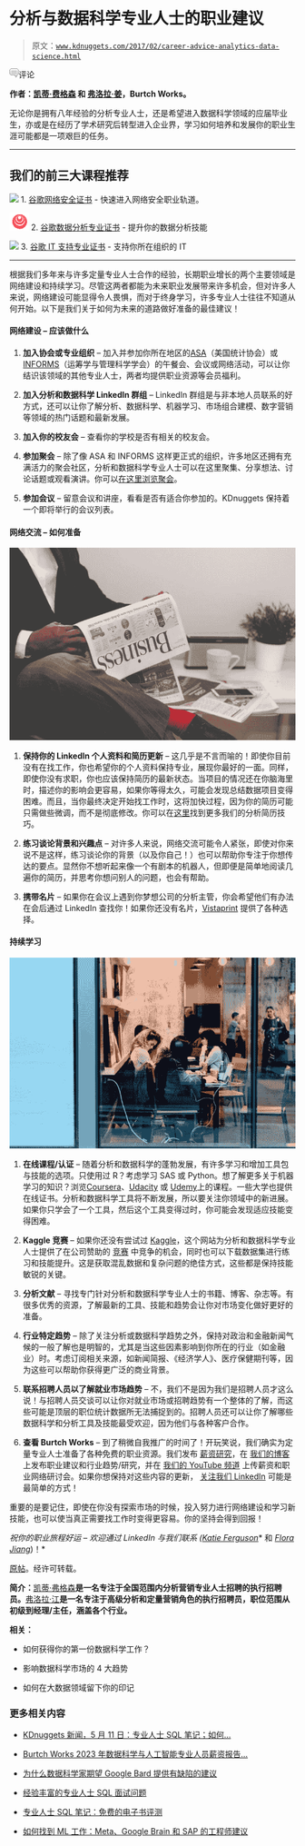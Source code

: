 # 分析与数据科学专业人士的职业建议

> 原文：[`www.kdnuggets.com/2017/02/career-advice-analytics-data-science.html`](https://www.kdnuggets.com/2017/02/career-advice-analytics-data-science.html)

![c](img/3d9c022da2d331bb56691a9617b91b90.png)评论

**作者：[凯蒂·费格森](https://www.linkedin.com/in/katiecferguson/) 和 [弗洛拉·姜](https://www.linkedin.com/in/jiangflora/)，Burtch Works。**

无论你是拥有八年经验的分析专业人士，还是希望进入数据科学领域的应届毕业生，亦或是在经历了学术研究后转型进入企业界，学习如何培养和发展你的职业生涯可能都是一项艰巨的任务。

* * *

## 我们的前三大课程推荐

![](img/0244c01ba9267c002ef39d4907e0b8fb.png) 1\. [谷歌网络安全证书](https://www.kdnuggets.com/google-cybersecurity) - 快速进入网络安全职业轨道。

![](img/e225c49c3c91745821c8c0368bf04711.png) 2\. [谷歌数据分析专业证书](https://www.kdnuggets.com/google-data-analytics) - 提升你的数据分析技能

![](img/0244c01ba9267c002ef39d4907e0b8fb.png) 3\. [谷歌 IT 支持专业证书](https://www.kdnuggets.com/google-itsupport) - 支持你所在组织的 IT

* * *

根据我们多年来与许多定量专业人士合作的经验，长期职业增长的两个主要领域是网络建设和持续学习。尽管这两者都能为未来职业发展带来许多机会，但对许多人来说，网络建设可能显得令人畏惧，而对于终身学习，许多专业人士往往不知道从何开始。以下是我们关于如何为未来的道路做好准备的最佳建议！

#### **网络建设 – 应该做什么**

1.  **加入协会或专业组织** – 加入并参加你所在地区的[ASA](http://www.amstat.org/)（美国统计协会）或[INFORMS](https://www.informs.org/)（运筹学与管理科学学会）的午餐会、会议或网络活动，可以让你结识该领域的其他专业人士，两者均提供职业资源等会员福利。

1.  **加入分析和数据科学 LinkedIn 群组** – LinkedIn 群组是与非本地人员联系的好方式，还可以让你了解分析、数据科学、机器学习、市场组合建模、数字营销等领域的热门话题和最新发展。

1.  **加入你的校友会** – 查看你的学校是否有相关的校友会。

1.  **参加聚会** – 除了像 ASA 和 INFORMS 这样更正式的组织，许多地区还拥有充满活力的聚会社区，分析和数据科学专业人士可以在这里聚集、分享想法、讨论话题或观看演讲。你可以[在这里浏览聚会](https://www.meetup.com/find/)。

1.  **参加会议** – 留意会议和讲座，看看是否有适合你参加的。KDnuggets 保持着一个即将举行的会议列表。

#### **网络交流 – 如何准备**

![](img/2abba4938a85bed1149597ea9e2e3ea1.png)

1.  **保持你的 LinkedIn 个人资料和简历更新** – 这几乎是不言而喻的！即使你目前没有在找工作，你也希望你的个人资料保持专业，展现你最好的一面。同样，即使你没有求职，你也应该保持简历的最新状态。当项目的情况还在你脑海里时，描述你的影响会更容易，如果你等得太久，可能会发现总结数据项目变得困难。而且，当你最终决定开始找工作时，这将加快过程，因为你的简历可能只需做些微调，而不是彻底修改。你可以在[这里](http://www.burtchworks.com/2017/01/23/career-growth-tips-analytics-data-science/2.%09http:/www.burtchworks.com/2016/05/09/resume-tips-analytics/)找到更多我们的分析简历技巧。

1.  **练习谈论背景和兴趣点** – 对许多人来说，网络交流可能令人紧张，即使对你来说不是这样，练习谈论你的背景（以及你自己！）也可以帮助你专注于你想传达的要点。显然你不想听起来像一个有剧本的机器人，但即便是简单地阅读几遍你的简历，并思考你想问别人的问题，也会有帮助。

1.  **携带名片** – 如果你在会议上遇到你梦想公司的分析主管，你会希望他们有办法在会后通过 LinkedIn 查找你！如果你还没有名片，[Vistaprint](http://www.vistaprint.com/) 提供了各种选择。

#### **持续学习**

![](img/2acc78924a22f73b35cfa2bbd1104097.png)

1.  **在线课程/认证** – 随着分析和数据科学的蓬勃发展，有许多学习和增加工具包与技能的选项。只使用过 R？考虑学习 SAS 或 Python。想了解更多关于机器学习的知识？浏览[Coursera](https://www.coursera.org/)、[Udacity](https://www.udacity.com/) 或 [Udemy](https://www.udemy.com/)上的课程。一些大学也提供在线证书。分析和数据科学工具将不断发展，所以要关注你领域中的新进展。如果你只学会了一个工具，然后这个工具变得过时，你可能会发现适应技能变得困难。

1.  **Kaggle 竞赛** – 如果你还没有尝试过 [Kaggle](https://www.kaggle.com/)，这个网站为分析和数据科学专业人士提供了在公司赞助的 [竞赛](https://techcrunch.com/2017/01/12/kaggle-hosting-1m-competition-to-improve-lung-cancer-detection-with-machine-learning/) 中竞争的机会，同时也可以下载数据集进行练习和技能提升。这是获取混乱数据和复杂问题的绝佳方式，这些都是保持技能敏锐的关键。

1.  **分析文献** – 寻找专门针对分析和数据科学专业人士的书籍、博客、杂志等。有很多优秀的资源，了解最新的工具、技能和趋势会让你对市场变化做好更好的准备。

1.  **行业特定趋势** – 除了关注分析或数据科学趋势之外，保持对政治和金融新闻气候的一般了解也是明智的，尤其是当这些因素影响到你所在的行业（如金融业）时。考虑订阅相关来源，如新闻简报、《经济学人》、医疗保健期刊等，因为这些可以帮助你获得更广泛的商业背景。

1.  **联系招聘人员以了解就业市场趋势** – 不，我们不是因为我们是招聘人员才这么说！与招聘人员交谈可以让你对就业市场或招聘趋势有一个整体的了解，而这些可能是顶层的职位统计数据所无法捕捉到的。招聘人员还可以让你了解哪些数据科学和分析工具及技能最受欢迎，因为他们与各种客户合作。

1.  **查看 Burtch Works** – 到了稍微自我推广的时间了！开玩笑说，我们确实为定量专业人士准备了各种免费的职业资源。我们发布 [薪资研究](http://www.burtchworks.com/big-data-analyst-salary/big-data-career-tips/the-burtch-works-study/)，在 [我们的博客](http://www.burtchworks.com/blog/) 上发布职业建议和行业趋势/研究，并在 [我们的 YouTube 频道](https://www.youtube.com/user/burtchworks) 上传薪资和职业网络研讨会。如果你想保持对这些内容的更新， [关注我们 LinkedIn](https://www.linkedin.com/company/burtch-works) 可能是最简单的方式！

重要的是要记住，即使在你没有探索市场的时候，投入努力进行网络建设和学习新技能，也可以使当真正需要找工作时变得更容易。你的坚持会得到回报！

*祝你的职业旅程好运 – 欢迎通过 LinkedIn 与我们联系 (*[*Katie Ferguson*](https://www.linkedin.com/in/katiecferguson)* 和 *[*Flora Jiang*](https://www.linkedin.com/in/jiangflora)*)！*

[原帖](http://www.burtchworks.com/2017/01/23/career-growth-tips-analytics-data-science/)。经许可转载。

**简介：**[凯蒂·弗格森](https://www.linkedin.com/in/katiecferguson/)**是一名专注于全国范围内分析营销专业人士招聘的执行招聘员。**[弗洛拉·江](https://www.linkedin.com/in/jiangflora/)**是一名专注于高级分析和定量营销角色的执行招聘员，职位范围从初级到经理/主任，涵盖各个行业。**

**相关：**

+   如何获得你的第一份数据科学工作？

+   影响数据科学市场的 4 大趋势

+   如何在大数据领域留下你的印记

### 更多相关内容

+   [KDnuggets 新闻，5 月 11 日：专业人士 SQL 笔记；如何…](https://www.kdnuggets.com/2022/n19.html)

+   [Burtch Works 2023 年数据科学与人工智能专业人员薪资报告…](https://www.kdnuggets.com/2023/08/burtch-works-2023-data-science-ai-professionals-salary-report.html)

+   [为什么数据科学家期望 Google Bard 提供有缺陷的建议](https://www.kdnuggets.com/2023/02/data-scientists-expect-flawed-advice-google-bard.html)

+   [经验丰富的专业人士 SQL 面试问题](https://www.kdnuggets.com/2022/01/sql-interview-questions-experienced-professionals.html)

+   [专业人士 SQL 笔记：免费的电子书评测](https://www.kdnuggets.com/2022/05/sql-notes-professionals-free-ebook-review.html)

+   [如何找到 ML 工作：Meta、Google Brain 和 SAP 的工程师建议](https://www.kdnuggets.com/2022/08/corise-land-ml-job-advice-engineers-meta-google-brain-sap.html)
